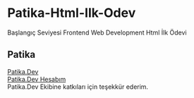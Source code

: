 # Patika-Html-Ilk-Odev
Başlangıç Seviyesi Frontend Web Development Html İlk Ödevi
## Patika
[Patika.Dev](www.patika.dev)  
[Patika.Dev Hesabım](https://app.patika.dev/mizrakberk)  
Patika.Dev Ekibine katkıları için teşekkür ederim.
